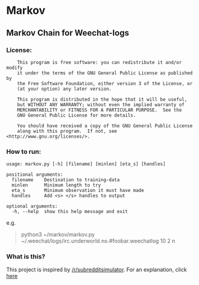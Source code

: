 # Markov
## Markov Chain for Weechat-logs

### License:
```
    This program is free software: you can redistribute it and/or modify
    it under the terms of the GNU General Public License as published by
    the Free Software Foundation, either version 3 of the License, or
    (at your option) any later version.

    This program is distributed in the hope that it will be useful,
    but WITHOUT ANY WARRANTY; without even the implied warranty of
    MERCHANTABILITY or FITNESS FOR A PARTICULAR PURPOSE.  See the
    GNU General Public License for more details.

    You should have received a copy of the GNU General Public License
    along with this program.  If not, see <http://www.gnu.org/licenses/>.
```

### How to run:
```
usage: markov.py [-h] [filename] [minlen] [eta_s] [handles]

positional arguments:
  filename    Destination to training-data
  minlen      Minimum length to try
  eta_s       Minimum observation it must have made
  handles     Add <s> </s> handles to output
  
optional arguments:
  -h, --help  show this help message and exit
  ```

e.g.
> python3 ~/markov/markov.py ~/.weechat/logs/irc.underworld.no.#foobar.weechatlog 10 2 n

### What is this?
This project is inspired by [/r/subredditsimulator](https://www.reddit.com/r/SubredditSimulator/). For an explanation, click [here](https://www.reddit.com/r/SubredditSimulator/comments/3g9ioz/what_is_rsubredditsimulator/)
